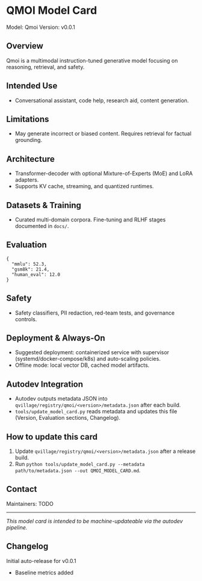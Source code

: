 # QMOI Model Card

Model: Qmoi
Version: v0.0.1

## Overview

Qmoi is a multimodal instruction-tuned generative model focusing on reasoning, retrieval, and safety.

## Intended Use

- Conversational assistant, code help, research aid, content generation.

## Limitations

- May generate incorrect or biased content. Requires retrieval for factual grounding.

## Architecture

- Transformer-decoder with optional Mixture-of-Experts (MoE) and LoRA adapters.
- Supports KV cache, streaming, and quantized runtimes.

## Datasets & Training

- Curated multi-domain corpora. Fine-tuning and RLHF stages documented in `docs/`.

## Evaluation

```
{
  "mmlu": 52.3,
  "gsm8k": 21.4,
  "human_eval": 12.0
}
```
## Safety

- Safety classifiers, PII redaction, red-team tests, and governance controls.

## Deployment & Always-On

- Suggested deployment: containerized service with supervisor (systemd/docker-compose/k8s) and auto-scaling policies.
- Offline mode: local vector DB, cached model artifacts.

## Autodev Integration

- Autodev outputs metadata JSON into `qvillage/registry/qmoi/<version>/metadata.json` after each build.
- `tools/update_model_card.py` reads metadata and updates this file (Version, Evaluation sections, Changelog).

## How to update this card

1. Update `qvillage/registry/qmoi/<version>/metadata.json` after a release build.
2. Run `python tools/update_model_card.py --metadata path/to/metadata.json --out QMOI_MODEL_CARD.md`.

## Contact

Maintainers: TODO

---

_This model card is intended to be machine-updateable via the autodev pipeline._

## Changelog

Initial auto-release for v0.0.1
- Baseline metrics added
